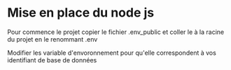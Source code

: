 # Mise en place du node js 

Pour commence le projet copier le fichier .env_public et coller le à la racine du projet en le renommant .env

Modifier les variable d'envoronnement pour qu'elle correspondent à vos identifiant de base de données